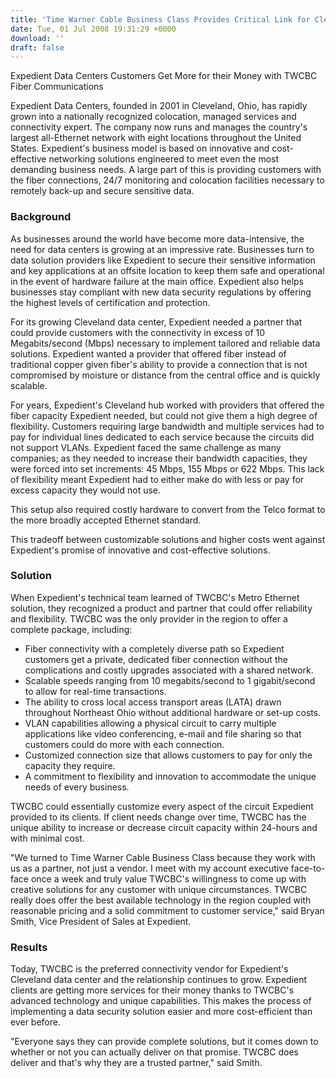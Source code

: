 ```yaml
---
title: 'Time Warner Cable Business Class Provides Critical Link for Cleveland Data Center'
date: Tue, 01 Jul 2008 19:31:29 +0000
download: ''
draft: false
---
```


Expedient Data Centers Customers Get More for their Money with TWCBC Fiber Communications

Expedient Data Centers, founded in 2001 in Cleveland, Ohio, has rapidly grown into a nationally recognized colocation, managed services and connectivity expert. The company now runs and manages the country's largest all-Ethernet network with eight locations throughout the United States. Expedient's business model is based on innovative and cost-effective networking solutions engineered to meet even the most demanding business needs. A large part of this is providing customers with the fiber connections, 24/7 monitoring and colocation facilities necessary to remotely back-up and secure sensitive data.

### Background

As businesses around the world have become more data-intensive, the need for data centers is growing at an impressive rate. Businesses turn to data solution providers like Expedient to secure their sensitive information and key applications at an offsite location to keep them safe and operational in the event of hardware failure at the main office. Expedient also helps businesses stay compliant with new data security regulations by offering the highest levels of certification and protection.

For its growing Cleveland data center, Expedient needed a partner that could provide customers with the connectivity in excess of 10 Megabits/second (Mbps) necessary to implement tailored and reliable data solutions. Expedient wanted a provider that offered fiber instead of traditional copper given fiber's ability to provide a connection that is not compromised by moisture or distance from the central office and is quickly scalable.

For years, Expedient's Cleveland hub worked with providers that offered the fiber capacity Expedient needed, but could not give them a high degree of flexibility. Customers requiring large bandwidth and multiple services had to pay for individual lines dedicated to each service because the circuits did not support VLANs. Expedient faced the same challenge as many companies; as they needed to increase their bandwidth capacities, they were forced into set increments: 45 Mbps, 155 Mbps or 622 Mbps. This lack of flexibility meant Expedient had to either make do with less or pay for excess capacity they would not use.

This setup also required costly hardware to convert from the Telco format to the more broadly accepted Ethernet standard.

This tradeoff between customizable solutions and higher costs went against Expedient's promise of innovative and cost-effective solutions.

### Solution

When Expedient's technical team learned of TWCBC's Metro Ethernet solution, they recognized a product and partner that could offer reliability and flexibility. TWCBC was the only provider in the region to offer a complete package, including:

*   Fiber connectivity with a completely diverse path so Expedient customers get a private, dedicated fiber connection without the complications and costly upgrades associated with a shared network.
*   Scalable speeds ranging from 10 megabits/second to 1 gigabit/second to allow for real-time transactions.
*   The ability to cross local access transport areas (LATA) drawn throughout Northeast Ohio without additional hardware or set-up costs.
*   VLAN capabilities allowing a physical circuit to carry multiple applications like video conferencing, e-mail and file sharing so that customers could do more with each connection.
*   Customized connection size that allows customers to pay for only the capacity they require.
*   A commitment to flexibility and innovation to accommodate the unique needs of every business.

TWCBC could essentially customize every aspect of the circuit Expedient provided to its clients. If client needs change over time, TWCBC has the unique ability to increase or decrease circuit capacity within 24-hours and with minimal cost.

"We turned to Time Warner Cable Business Class because they work with us as a partner, not just a vendor. I meet with my account executive face-to-face once a week and truly value TWCBC's willingness to come up with creative solutions for any customer with unique circumstances. TWCBC really does offer the best available technology in the region coupled with reasonable pricing and a solid commitment to customer service," said Bryan Smith, Vice President of Sales at Expedient.

### Results

Today, TWCBC is the preferred connectivity vendor for Expedient's Cleveland data center and the relationship continues to grow. Expedient clients are getting more services for their money thanks to TWCBC's advanced technology and unique capabilities. This makes the process of implementing a data security solution easier and more cost-efficient than ever before.

"Everyone says they can provide complete solutions, but it comes down to whether or not you can actually deliver on that promise. TWCBC does deliver and that's why they are a trusted partner," said Smith.